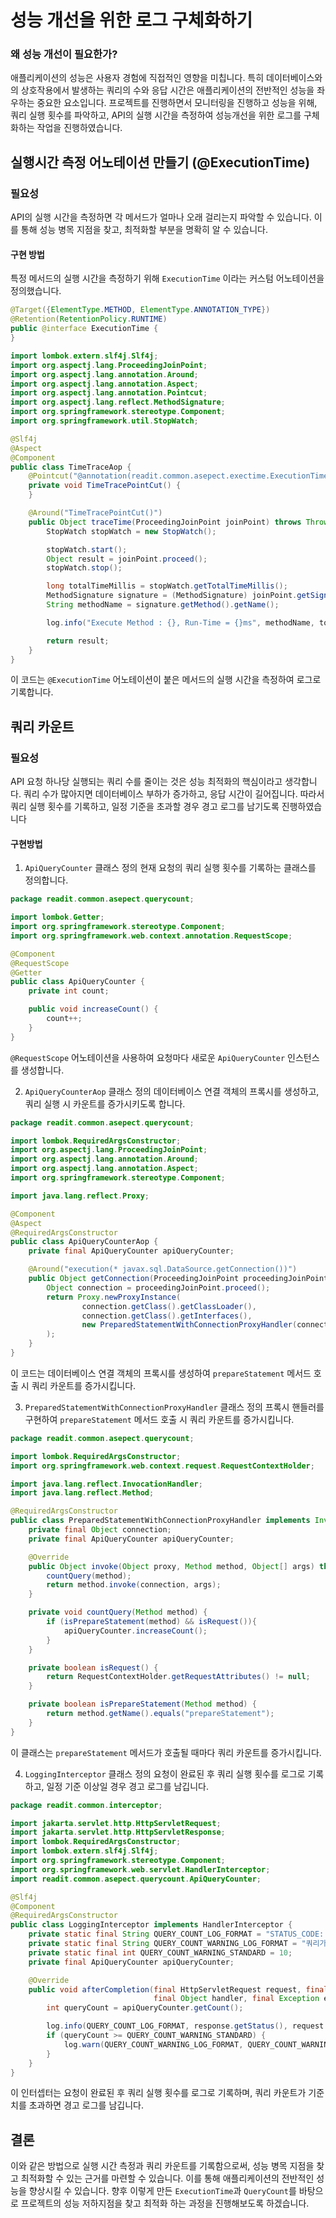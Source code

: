 # 성능 개선을 위한 로그 구체화하기

### 왜 성능 개선이 필요한가?
애플리케이션의 성능은 사용자 경험에 직접적인 영향을 미칩니다. 특히 데이터베이스와의 상호작용에서 발생하는 쿼리의 수와 응답 시간은 애플리케이션의 전반적인 성능을 좌우하는 중요한 요소입니다.
프로젝트를 진행하면서 모니터링을 진행하고 성능을 위해, 쿼리 실행 횟수를 파악하고, API의 실행 시간을 측정하여 성능개선을 위한 로그를 구체화하는 작업을 진행하였습니다.

## 실행시간 측정 어노테이션 만들기 (@ExecutionTime)

### 필요성
API의 실행 시간을 측정하면 각 메서드가 얼마나 오래 걸리는지 파악할 수 있습니다. 이를 통해 성능 병목 지점을 찾고, 최적화할 부분을 명확히 알 수 있습니다.

#### 구현 방법
특정 메서드의 실행 시간을 측정하기 위해 `ExecutionTime` 이라는 커스텀 어노테이션을 정의했습니다.
```java
@Target({ElementType.METHOD, ElementType.ANNOTATION_TYPE})
@Retention(RetentionPolicy.RUNTIME)
public @interface ExecutionTime {
}
```
```java
import lombok.extern.slf4j.Slf4j;
import org.aspectj.lang.ProceedingJoinPoint;
import org.aspectj.lang.annotation.Around;
import org.aspectj.lang.annotation.Aspect;
import org.aspectj.lang.annotation.Pointcut;
import org.aspectj.lang.reflect.MethodSignature;
import org.springframework.stereotype.Component;
import org.springframework.util.StopWatch;

@Slf4j
@Aspect
@Component
public class TimeTraceAop {
    @Pointcut("@annotation(readit.common.asepect.exectime.ExecutionTime)")
    private void TimeTracePointCut() {
    }

    @Around("TimeTracePointCut()")
    public Object traceTime(ProceedingJoinPoint joinPoint) throws Throwable {
        StopWatch stopWatch = new StopWatch();

        stopWatch.start();
        Object result = joinPoint.proceed();
        stopWatch.stop();

        long totalTimeMillis = stopWatch.getTotalTimeMillis();
        MethodSignature signature = (MethodSignature) joinPoint.getSignature();
        String methodName = signature.getMethod().getName();

        log.info("Execute Method : {}, Run-Time = {}ms", methodName, totalTimeMillis);

        return result;
    }
}
```
이 코드는 `@ExecutionTime` 어노테이션이 붙은 메서드의 실행 시간을 측정하여 로그로 기록합니다.

## 쿼리 카운트 
### 필요성
API 요청 하나당 실행되는 쿼리 수를 줄이는 것은 성능 최적화의 핵심이라고 생각합니다. 쿼리 수가 많아지면 데이터베이스 부하가 증가하고, 응답 시간이 길어집니다. 따라서 쿼리 실행 횟수를 기록하고, 일정 기준을 초과할 경우 경고 로그를 남기도록 진행하였습니다

#### 구현방법
1. `ApiQueryCounter` 클래스 정의
현재 요청의 쿼리 실행 횟수를 기록하는 클래스를 정의합니다.
```java
package readit.common.asepect.querycount;

import lombok.Getter;
import org.springframework.stereotype.Component;
import org.springframework.web.context.annotation.RequestScope;

@Component
@RequestScope
@Getter
public class ApiQueryCounter {
    private int count;

    public void increaseCount() {
        count++;
    }
}

```
`@RequestScope` 어노테이션을 사용하여 요청마다 새로운 `ApiQueryCounter` 인스턴스를 생성합니다.

2. `ApiQueryCounterAop` 클래스 정의
데이터베이스 연결 객체의 프록시를 생성하고, 쿼리 실행 시 카운트를 증가시키도록 합니다.
```java
package readit.common.asepect.querycount;

import lombok.RequiredArgsConstructor;
import org.aspectj.lang.ProceedingJoinPoint;
import org.aspectj.lang.annotation.Around;
import org.aspectj.lang.annotation.Aspect;
import org.springframework.stereotype.Component;

import java.lang.reflect.Proxy;

@Component
@Aspect
@RequiredArgsConstructor
public class ApiQueryCounterAop {
    private final ApiQueryCounter apiQueryCounter;

    @Around("execution(* javax.sql.DataSource.getConnection())")
    public Object getConnection(ProceedingJoinPoint proceedingJoinPoint) throws Throwable {
        Object connection = proceedingJoinPoint.proceed();
        return Proxy.newProxyInstance(
                connection.getClass().getClassLoader(),
                connection.getClass().getInterfaces(),
                new PreparedStatementWithConnectionProxyHandler(connection, apiQueryCounter)
        );
    }
}

```
이 코드는 데이터베이스 연결 객체의 프록시를 생성하여 `prepareStatement` 메서드 호출 시 쿼리 카운트를 증가시킵니다.

3. `PreparedStatementWithConnectionProxyHandler` 클래스 정의
프록시 핸들러를 구현하여 `prepareStatement` 메서드 호출 시 쿼리 카운트를 증가시킵니다.
```java
package readit.common.asepect.querycount;

import lombok.RequiredArgsConstructor;
import org.springframework.web.context.request.RequestContextHolder;

import java.lang.reflect.InvocationHandler;
import java.lang.reflect.Method;

@RequiredArgsConstructor
public class PreparedStatementWithConnectionProxyHandler implements InvocationHandler {
    private final Object connection;
    private final ApiQueryCounter apiQueryCounter;

    @Override
    public Object invoke(Object proxy, Method method, Object[] args) throws Throwable {
        countQuery(method);
        return method.invoke(connection, args);
    }

    private void countQuery(Method method) {
        if (isPrepareStatement(method) && isRequest()){
            apiQueryCounter.increaseCount();
        }
    }

    private boolean isRequest() {
        return RequestContextHolder.getRequestAttributes() != null;
    }

    private boolean isPrepareStatement(Method method) {
        return method.getName().equals("prepareStatement");
    }
}

```
이 클래스는 `prepareStatement` 메서드가 호출될 때마다 쿼리 카운트를 증가시킵니다.

4. `LoggingInterceptor` 클래스 정의
요청이 완료된 후 쿼리 실행 횟수를 로그로 기록하고, 일정 기준 이상일 경우 경고 로그를 남깁니다.
```java
package readit.common.interceptor;

import jakarta.servlet.http.HttpServletRequest;
import jakarta.servlet.http.HttpServletResponse;
import lombok.RequiredArgsConstructor;
import lombok.extern.slf4j.Slf4j;
import org.springframework.stereotype.Component;
import org.springframework.web.servlet.HandlerInterceptor;
import readit.common.asepect.querycount.ApiQueryCounter;

@Slf4j
@Component
@RequiredArgsConstructor
public class LoggingInterceptor implements HandlerInterceptor {
    private static final String QUERY_COUNT_LOG_FORMAT = "STATUS_CODE: {}, METHOD: {}, URL: {}, QUERY_COUNT: {}";
    private static final String QUERY_COUNT_WARNING_LOG_FORMAT = "쿼리가 {}번 이상 실행되었습니다.";
    private static final int QUERY_COUNT_WARNING_STANDARD = 10;
    private final ApiQueryCounter apiQueryCounter;

    @Override
    public void afterCompletion(final HttpServletRequest request, final HttpServletResponse response,
                                final Object handler, final Exception ex) {
        int queryCount = apiQueryCounter.getCount();

        log.info(QUERY_COUNT_LOG_FORMAT, response.getStatus(), request.getMethod(), request.getRequestURI(), queryCount);
        if (queryCount >= QUERY_COUNT_WARNING_STANDARD) {
            log.warn(QUERY_COUNT_WARNING_LOG_FORMAT, QUERY_COUNT_WARNING_STANDARD);
        }
    }
}

```
이 인터셉터는 요청이 완료된 후 쿼리 실행 횟수를 로그로 기록하며, 쿼리 카운트가 기준치를 초과하면 경고 로그를 남깁니다.

## 결론
이와 같은 방법으로 실행 시간 측정과 쿼리 카운트를 기록함으로써, 성능 병목 지점을 찾고 최적화할 수 있는 근거를 마련할 수 있습니다. 이를 통해 애플리케이션의 전반적인 성능을 향상시킬 수 있습니다.
향후 이렇게 만든 `ExecutionTime`과 `QueryCount`를 바탕으로 프로젝트의 성능 저하지점을 찾고 최적화 하는 과정을 진행해보도록 하겠습니다.

